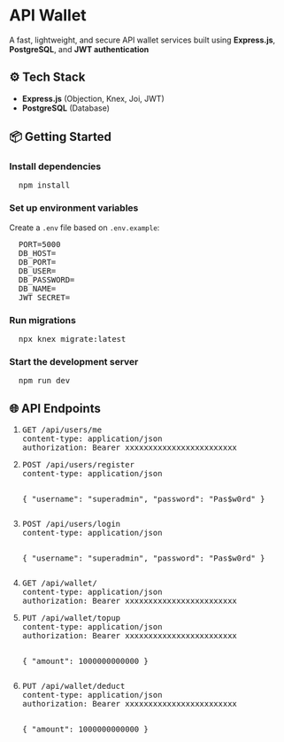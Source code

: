 <h1>API Wallet</h1>
<p>A fast, lightweight, and secure API wallet services built using <strong>Express.js</strong>, <strong>PostgreSQL</strong>, and <strong>JWT authentication</strong>
</p>
<h2>⚙️ Tech Stack</h2>
<ul>
  <li>
    <strong>Express.js</strong> (Objection, Knex, Joi, JWT)
  </li>
  <li>
    <strong>PostgreSQL</strong> (Database)
  </li>
</ul>
<h2>📦 Getting Started</h2>
<h3>Install dependencies</h3>
<pre>
  npm install
</pre>
<h3>Set up environment variables</h3>
<p>
  Create a <code>.env</code> file based on <code>.env.example</code>:
</p>
<pre>
  PORT=5000
  DB_HOST=
  DB_PORT=
  DB_USER=
  DB_PASSWORD=
  DB_NAME=
  JWT_SECRET=
</pre>
<h3>Run migrations</h3>
<pre>
  npx knex migrate:latest
</pre>
<h3>Start the development server</h3>
<pre>
  npm run dev
</pre>


<h2>🌐 API Endpoints</h2>
<ol>
<li><pre>
GET /api/users/me
content-type: application/json
authorization: Bearer xxxxxxxxxxxxxxxxxxxxxxxx
</pre></li>
<li><pre>
POST /api/users/register
content-type: application/json

{
    "username": "superadmin",
    "password": "Pas$w0rd"
}
</pre></li>
<li><pre>
POST /api/users/login
content-type: application/json

{
    "username": "superadmin",
    "password": "Pas$w0rd"
}
</pre></li>
<li><pre>
GET /api/wallet/
content-type: application/json
authorization: Bearer xxxxxxxxxxxxxxxxxxxxxxxx
</pre></li>
<li><pre>
PUT /api/wallet/topup
content-type: application/json
authorization: Bearer xxxxxxxxxxxxxxxxxxxxxxxx

{
    "amount": 1000000000000
}
</pre></li>
<li><pre>
PUT /api/wallet/deduct
content-type: application/json
authorization: Bearer xxxxxxxxxxxxxxxxxxxxxxxx

{
    "amount": 1000000000000
}
</pre></li>
</ol>
